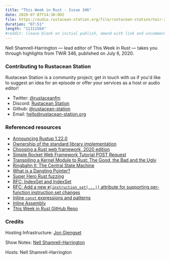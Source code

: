 ```yaml
---
title: "This Week in Rust - Issue 346"
date: 2020-07-07T14:30:00Z
file: https://audio.rustacean-station.org/file/rustacean-station/twir-2020-07-06.mp3
duration: "07:51"
length: "11311564"
#reddit: (leave blank on initial publish, amend with link and uncomment this line after Reddit thread has been posted)
---
```


Nell Shamrell-Harrington — lead editor of This Week in Rust — takes you through highlights from TWiR 346, published on July 6, 2020.

<!--
The episode introduction goes here.
The first paragraph should ideally be short, and is used in various
places as a "short description" for the episode. Any subsequent
paragraphs show up as "expanded description".
-->

### Contributing to Rustacean Station

<!-- You can probably leave this as-is -->

Rustacean Station is a community project; get in touch with us if you'd like to suggest an idea for an episode or offer your services as a host or audio editor!

 - Twitter: [@rustaceanfm](https://twitter.com/rustaceanfm)
 - Discord: [Rustacean Station](https://discord.gg/cHc3Gyc)
 - Github: [@rustacean-station](https://github.com/rustacean-station/)
 - Email: [hello@rustacean-station.org](mailto:hello@rustacean-station.org)

### Referenced resources

* [Announcing Rustup 1.22.0](https://blog.rust-lang.org/2020/07/06/Rustup-1.22.0.html)
* [Ownership of the standard library implementation](https://blog.rust-lang.org/2020/07/06/Rustup-1.22.0.html)
* [Choosing a Rust web framework, 2020 edition](https://www.lpalmieri.com/posts/2020-07-04-choosing-a-rust-web-framework-2020-edition/)
* [Simple Rocket Web Framework Tutorial POST Request](https://frogtok.com/simple-rocket-web-framework-tutorial-part-2in/)
* [Transpiling a Kernel Module to Rust: The Good, the Bad and the Ugly](https://immunant.com/blog/2020/06/kernel_modules/)
* [Ringbahn II: The Central State Machine](https://without.boats/blog/ringbahn-ii/)
* [What is a Dangling Pointer?](https://medium.com/swlh/what-is-a-dangling-pointer-2773d49cf86c)
* [Super Hero Rust fuzzing](https://blog.firosolutions.com/2020/07/superhero-rust-fuzzing/)
* [RFC: IndexGet and IndexSet](https://github.com/rust-lang/rfcs/pull/2953)
* [RFC: Add a new `#[instruction_set(...)]` attribute for supporting per-function instruction set changes]()
* [Inline `const` expressions and patterns](https://github.com/rust-lang/rfcs/pull/2920)
* [Inline Assembly](https://github.com/rust-lang/rfcs/pull/2873)
* [This Week in Rust GitHub Repo](https://github.com/emberian/this-week-in-rust/)

### Credits

Hosting Infrastructure: [Jon Gjengset](https://twitter.com/jonhoo/)

Show Notes: [Nell Shamrell-Harrington](https://twitter.com/nellshamrell)

Hosts: Nell Shamrell-Harrington
